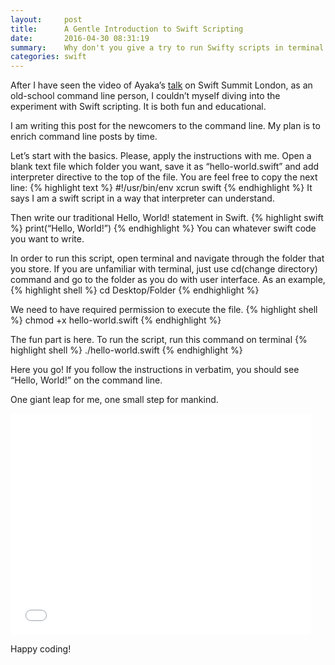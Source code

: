 ```yaml
---
layout:     post
title:      A Gentle Introduction to Swift Scripting
date:       2016-04-30 08:31:19
summary:    Why don't you give a try to run Swifty scripts in terminal!
categories: swift
---
```


After I have seen the video of Ayaka’s [talk](https://realm.io/news/swift-scripting/) on Swift Summit London, as an old-school command line person, I couldn’t myself diving into the experiment with Swift scripting. It is both fun and educational.

I am writing this post for the newcomers to the command line. My plan is to enrich command line posts by time.

Let’s start with the basics. Please, apply the instructions with me. Open a blank text file which folder you want, save it as “hello-world.swift” and add interpreter directive to the top of the file. You are feel free to copy the next line:
{% highlight text %}
#!/usr/bin/env xcrun swift
{% endhighlight %}
It says I am a swift script in a way that interpreter can understand.

Then write our traditional Hello, World! statement in Swift.
{% highlight swift %}
print(“Hello, World!”)
{% endhighlight %}
You can whatever swift code you want to write.

In order to run this script, open terminal and navigate through the folder that you store. If you are unfamiliar with terminal, just use cd(change directory) command and go to the folder as you do with user interface.
As an example,
{% highlight shell %}
cd Desktop/Folder
{% endhighlight %}

We need to have required permission to execute the file. 
{% highlight shell %}
chmod +x hello-world.swift
{% endhighlight %}


The fun part is here. To run the script, run this command on terminal
{% highlight shell %}
./hello-world.swift
{% endhighlight %}

Here you go! If you follow the instructions in verbatim, you should see “Hello, World!” on the command line. 

One giant leap for me, one small step for mankind.
	
<iframe src="//giphy.com/embed/dE3dOmeBubbPi" width="480" height="354" frameBorder="0" class="giphy-embed" allowFullScreen></iframe><p><a href="http://giphy.com/gifs/nasa-apollo-11-apollo45-dE3dOmeBubbPi"></a></p>

Happy coding!
